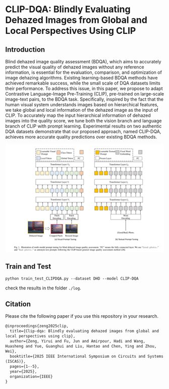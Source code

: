 
# CLIP-DQA: Blindly Evaluating Dehazed Images from Global and Local Perspectives Using CLIP

## Introduction
Blind dehazed image quality assessment (BDQA), which aims to accurately predict the visual quality of dehazed images without any reference information, is essential for the evaluation, comparison, and optimization of image dehazing algorithms. Existing learning-based BDQA methods have achieved remarkable success, while the small scale of DQA datasets limits their performance. To address this issue, in this paper, we propose to adapt Contrastive Language-Image Pre-Training (CLIP), pre-trained on large-scale image-text pairs, to the BDQA task. Specifically, inspired by the fact that the human visual system understands images based on hierarchical features, we take global and local information of the dehazed image as the input of CLIP. To accurately map the input hierarchical information of dehazed images into the quality score, we tune both the vision branch and language branch of CLIP with prompt learning. Experimental results on two authentic DQA datasets demonstrate that our proposed approach, named CLIP-DQA, achieves more accurate quality predictions over existing BDQA methods. 

![xx](./fig/framework.png)

## Train and Test
```
python train_test_CLIPDQA.py --dataset DHD --model CLIP-DQA
```
check the results in the folder `./log`.


## Citation
Please cite the following paper if you use this repository in your research.
```
@inproceedings{zeng2025clip,
  title={Clip-dqa: Blindly evaluating dehazed images from global and local perspectives using clip},
  author={Zeng, Yirui and Fu, Jun and Amirpour, Hadi and Wang, Huasheng and Yue, Guanghui and Liu, Hantao and Chen, Ying and Zhou, Wei},
  booktitle={2025 IEEE International Symposium on Circuits and Systems (ISCAS)},
  pages={1--5},
  year={2025},
  organization={IEEE}
}
```
